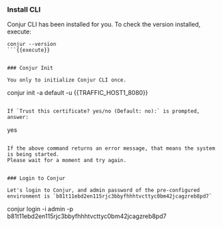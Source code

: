 
### Install CLI

Conjur CLI has been installed for you.
To check the version installed, execute:

```
conjur --version
```{{execute}}


### Conjur Init

You only to initialize Conjur CLI once.

```
conjur init  -a default -u {{TRAFFIC_HOST1_8080}} 
```{{execute}}

If `Trust this certificate? yes/no (Default: no):` is prompted, answer:
 ```
 yes
 ```{{execute}}

If the above command returns an error message, that means the system is being started.
Please wait for a moment and try again.


### Login to Conjur

Let's login to Conjur, and admin password of the pre-configured environment is `b81t11ebd2en115rjc3bbyfhhhtvcttyc0bm42jcagzreb8pd7`
```
conjur login -i admin -p b81t11ebd2en115rjc3bbyfhhhtvcttyc0bm42jcagzreb8pd7
```{{execute}}

